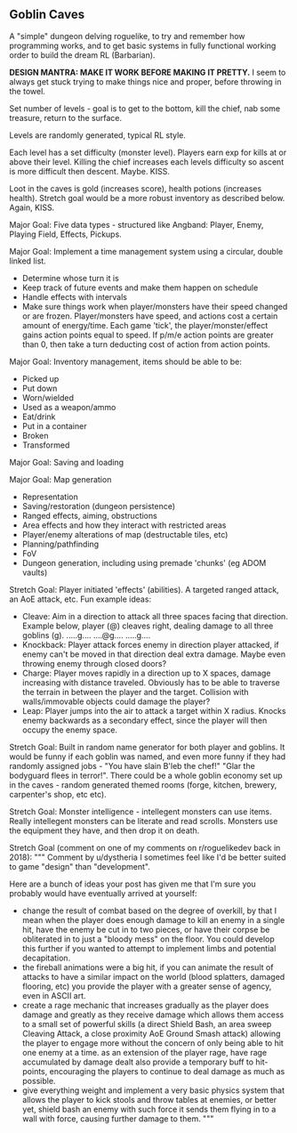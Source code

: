 ## Goblin Caves 
A "simple" dungeon delving roguelike, to try and
remember how programming works, and to get basic systems in fully
functional working order to build the dream RL (Barbarian).

**DESIGN MANTRA: MAKE IT WORK BEFORE MAKING IT PRETTY.** I seem to
always get stuck trying to make things nice and proper, before throwing
in the towel.

Set number of levels - goal is to get to the bottom, kill the chief, nab
some treasure, return to the surface.

Levels are randomly generated, typical RL style.

Each level has a set difficulty (monster level). Players earn exp for
kills at or above their level. Killing the chief increases each levels
difficulty so ascent is more difficult then descent. Maybe. KISS.

Loot in the caves is gold (increases score), health potions (increases
health). Stretch goal would be a more robust inventory as described
below. Again, KISS.

Major Goal: Five data types - structured like Angband: Player, Enemy, Playing Field,
Effects, Pickups.

Major Goal: Implement a time management system using a circular, double linked
list.
- Determine whose turn it is
- Keep track of future events and make them happen on schedule
- Handle effects with intervals
- Make sure things work when player/monsters have their speed changed or
  are frozen.
Player/monsters have speed, and actions cost a certain amount of
energy/time. Each game 'tick', the player/monster/effect gains action
points equal to speed. If p/m/e action points are greater than 0, then
take a turn deducting cost of action from action points. 

Major Goal: Inventory management, items should be able to be:
- Picked up
- Put down
- Worn/wielded
- Used as a weapon/ammo
- Eat/drink
- Put in a container
- Broken
- Transformed

Major Goal: Saving and loading

Major Goal: Map generation
- Representation
- Saving/restoration (dungeon persistence)
- Ranged effects, aiming, obstructions
- Area effects and how they interact with restricted areas
- Player/enemy alterations of map (destructable tiles, etc)
- Planning/pathfinding
- FoV
- Dungeon generation, including using premade 'chunks' (eg ADOM vaults)

Stretch Goal: Player initiated 'effects' (abilities). A targeted ranged attack, an AoE
attack, etc. Fun example ideas:
- Cleave: Aim in a direction to attack all three spaces facing that
  direction. Example below, player (@) cleaves right, dealing damage to
all three goblins (g).
  .....g....
  ....@g....
  .....g....
- Knockback: Player attack forces enemy in direction player attacked, if
  enemy can't be moved in that direction deal extra damage. Maybe even
throwing enemy through closed doors?
- Charge: Player moves rapidly in a direction up to X spaces, damage
  increasing with distance traveled. Obviously has to be able to
traverse the terrain in between the player and the target. Collision
with walls/immovable objects could damage the player?
- Leap: Player jumps into the air to attack a target within X radius.
  Knocks enemy backwards as a secondary effect, since the player will
then occupy the enemy space.

Stretch Goal: Built in random name generator for both player and
goblins. It would be funny if each goblin was named, and even more funny
if they had randomly assigned jobs - "You have slain B'leb the chef!"
"Glar the bodyguard flees in terror!". There could be a whole goblin
economy set up in the caves - random generated themed rooms (forge,
kitchen, brewery, carpenter's shop, etc etc). 

Stretch Goal: Monster intelligence - intellegent monsters can use items. Really
intellegent monsters can be literate and read scrolls. Monsters use the
equipment they have, and then drop it on death.

Stretch Goal (comment on one of my comments on r/roguelikedev back in 2018):
"""
Comment by u/dystheria
I sometimes feel like I'd be better suited to game "design" than "development".

Here are a bunch of ideas your post has given me that I'm sure you probably
would have eventually arrived at yourself:

- change the result of combat based on the degree of overkill, by that I mean
  when the player does enough damage to kill an enemy in a single hit, have the
enemy be cut in to two pieces, or have their corpse be obliterated in to just a
"bloody mess" on the floor. You could develop this further if you wanted to
attempt to implement limbs and potential decapitation. 
- the fireball animations were a big hit, if you can animate the result of
  attacks to have a similar impact on the world (blood splatters, damaged
flooring, etc) you provide the player with a greater sense of agency, even in
ASCII art. 
- create a rage mechanic that increases gradually as the player does damage and
  greatly as they receive damage which allows them access to a small set of
powerful skills (a direct Shield Bash, an area sweep Cleaving Attack, a close
proximity AoE Ground Smash attack) allowing the player to engage more without
the concern of only being able to hit one enemy at a time.  as an extension of
the player rage, have rage accumulated by damage dealt also provide a temporary
buff to hit-points, encouraging the players to continue to deal damage as much
as possible.
- give everything weight and implement a very basic physics system that allows
  the player to kick stools and throw tables at enemies, or better yet, shield
bash an enemy with such force it sends them flying in to a wall with force,
causing further damage to them. 
"""
